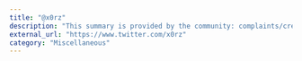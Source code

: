```yaml
---
title: "@x0rz"
description: "This summary is provided by the community: complaints/credits to jvoisin @ dustri.org and"
external_url: "https://www.twitter.com/x0rz"
category: "Miscellaneous"
---
```

